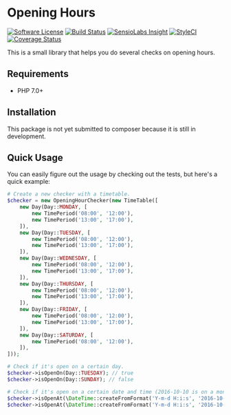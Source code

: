 # Opening Hours

[![Software License][ico-license]](LICENSE.md)
[![Build Status][ico-travis]][link-travis]
[![SensioLabs Insight][ico-sensio]][link-sensio]
[![StyleCI][ico-styleci]][link-styleci]
[![Coverage Status][ico-scrutinizer]][link-scrutinizer]

This is a small library that helps you do several checks on opening hours.

## Requirements

- PHP 7.0+

## Installation

This package is not yet submitted to composer because it is still in development.

## Quick Usage
 
You can easily figure out the usage by checking out the tests, but here's a quick example:

```php
# Create a new checker with a timetable.
$checker = new OpeningHourChecker(new TimeTable([
    new Day(Day::MONDAY, [
        new TimePeriod('08:00', '12:00'),
        new TimePeriod('13:00', '17:00'),
    ]),
    new Day(Day::TUESDAY, [
        new TimePeriod('08:00', '12:00'),
        new TimePeriod('13:00', '17:00'),
    ]),
    new Day(Day::WEDNESDAY, [
        new TimePeriod('08:00', '12:00'),
        new TimePeriod('13:00', '17:00'),
    ]),
    new Day(Day::THURSDAY, [
        new TimePeriod('08:00', '12:00'),
        new TimePeriod('13:00', '17:00'),
    ]),
    new Day(Day::FRIDAY, [
        new TimePeriod('08:00', '12:00'),
        new TimePeriod('13:00', '17:00'),
    ]),
    new Day(Day::SATURDAY, [
        new TimePeriod('08:00', '12:00'),
    ]),
]));

# Check if it's open on a certain day.
$checker->isOpenOn(Day::TUESDAY); // true
$checker->isOpenOn(Day::SUNDAY); // false

# Check if it's open on a certain date and time (2016-10-10 is on a monday).
$checker->isOpenAt(\DateTime::createFromFormat('Y-m-d H:i:s', '2016-10-10 10:00:00'))); // returns true
$checker->isOpenAt(\DateTime::createFromFormat('Y-m-d H:i:s', '2016-10-10 12:30:00'))); // returns false
```

[ico-license]: https://img.shields.io/badge/license-MIT-brightgreen.svg?style=flat-square
[ico-travis]: https://img.shields.io/travis/veloxy/opening-hours/master.svg?style=flat-square
[ico-sensio]: https://img.shields.io/sensiolabs/i/7d757865-5835-414c-9591-06ce50bb15a7.svg?maxAge=3600&style=flat-square
[ico-styleci]: https://styleci.io/repos/70743137/shield?branch=master
[ico-scrutinizer]: https://img.shields.io/scrutinizer/coverage/g/veloxy/opening-hours.svg?style=flat-square

[link-scrutinizer]: https://scrutinizer-ci.com/g/veloxy/opening-hours/code-structure
[link-travis]: https://travis-ci.org/veloxy/opening-hours
[link-sensio]: https://insight.sensiolabs.com/projects/7d757865-5835-414c-9591-06ce50bb15a7
[link-styleci]: https://styleci.io/repos/70743137
